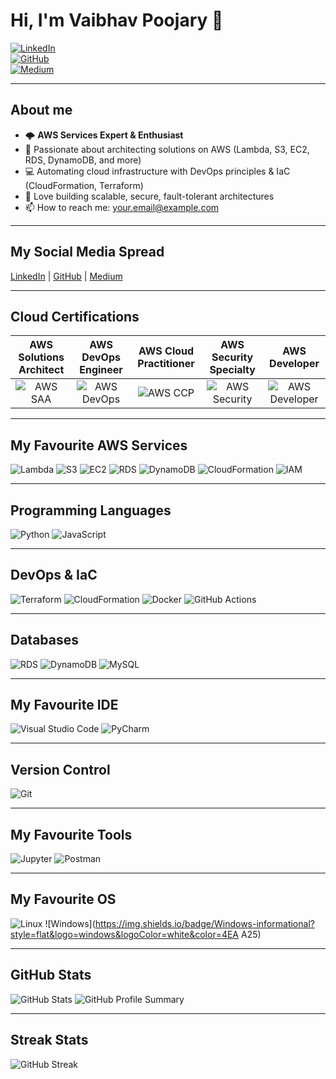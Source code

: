 # Hi, I'm Vaibhav Poojary 👋

[![LinkedIn](https://img.shields.io/badge/LinkedIn-%230077B5.svg?style=for-the-badge&logo=linkedin&logoColor=white)](https://www.linkedin.com)  
[![GitHub](https://img.shields.io/badge/GitHub-%23121011.svg?style=for-the-badge&logo=github&logoColor=white)](https://github.com/vaibhavpoojary)  
[![Medium](https://img.shields.io/badge/Medium-%23000000.svg?style=for-the-badge&logo=medium&logoColor=white)](https://medium.com)  

---

## About me

- 🌩️ **AWS Services Expert & Enthusiast**
- 🔭 Passionate about architecting solutions on AWS (Lambda, S3, EC2, RDS, DynamoDB, and more)
- 💻 Automating cloud infrastructure with DevOps principles & IaC (CloudFormation, Terraform)
- 🚀 Love building scalable, secure, fault-tolerant architectures
- 📫 How to reach me: [your.email@example.com](mailto:your.email@example.com)

---

## My Social Media Spread

[LinkedIn](https://www.linkedin.com) | [GitHub](https://github.com/vaibhavpoojary) | [Medium](https://medium.com)

---

## Cloud Certifications

| AWS Solutions Architect | AWS DevOps Engineer | AWS Cloud Practitioner |  AWS Security Specialty | AWS Developer  |
|:----------------------:|:------------------:|:---------------------:|:----------------------:|:--------------:|
| ![AWS SAA](https://d1.awsstatic.com/certification-badges/AWS-Certified_Solutions-Architect_Associate_512x512.png) | ![AWS DevOps](https://d1.awsstatic.com/certification-badges/AWS-Certified_DevOps-Engineer_Professional_512x512.png) | ![AWS CCP](https://d1.awsstatic.com/certification-badges/AWS-Certified_Cloud-Practitioner_512x512.png) | ![AWS Security](https://d1.awsstatic.com/certification-badges/AWS-Certified_Security_Specialty_512x512.png) | ![AWS Developer](https://d1.awsstatic.com/certification-badges/AWS-Certified_Developer_Associate_512x512.png) |

---

## My Favourite AWS Services

![Lambda](https://img.shields.io/badge/AWS%20Lambda-informational?style=flat&logo=amazon-aws&logoColor=white&color=FF9900)
![S3](https://img.shields.io/badge/AWS%20S3-informational?style=flat&logo=amazon-aws&logoColor=white&color=569A31)
![EC2](https://img.shields.io/badge/AWS%20EC2-informational?style=flat&logo=amazon-aws&logoColor=white&color=FF9900)
![RDS](https://img.shields.io/badge/AWS%20RDS-informational?style=flat&logo=amazon-aws&logoColor=white&color=527FFF)
![DynamoDB](https://img.shields.io/badge/AWS%20DynamoDB-informational?style=flat&logo=amazon-aws&logoColor=white&color=4053D6)
![CloudFormation](https://img.shields.io/badge/CloudFormation-informational?style=flat&logo=amazon-aws&logoColor=white&color=E44F1A)
![IAM](https://img.shields.io/badge/AWS%20IAM-informational?style=flat&logo=amazon-aws&logoColor=white&color=E27434)

---

## Programming Languages

![Python](https://img.shields.io/badge/Python-informational?style=flat&logo=python&logoColor=white&color=3776AB)
![JavaScript](https://img.shields.io/badge/JavaScript-informational?style=flat&logo=javascript&logoColor=white&color=F7DF1E)

---

## DevOps & IaC

![Terraform](https://img.shields.io/badge/Terraform-informational?style=flat&logo=terraform&logoColor=white&color=7B42BC)
![CloudFormation](https://img.shields.io/badge/CloudFormation-informational?style=flat&logo=amazon-aws&logoColor=white&color=E44F1A)
![Docker](https://img.shields.io/badge/Docker-informational?style=flat&logo=docker&logoColor=white&color=2496ED)
![GitHub Actions](https://img.shields.io/badge/GitHub_Actions-informational?style=flat&logo=github-actions&logoColor=white&color=2088FF)

---

## Databases

![RDS](https://img.shields.io/badge/AWS%20RDS-informational?style=flat&logo=amazon-aws&logoColor=white&color=527FFF)
![DynamoDB](https://img.shields.io/badge/AWS%20DynamoDB-informational?style=flat&logo=amazon-aws&logoColor=white&color=4053D6)
![MySQL](https://img.shields.io/badge/MySQL-informational?style=flat&logo=mysql&logoColor=white&color=4479A1)

---

## My Favourite IDE

![Visual Studio Code](https://img.shields.io/badge/VSCode-informational?style=flat&logo=visual-studio-code&logoColor=white&color=0078D7)
![PyCharm](https://img.shields.io/badge/PyCharm-informational?style=flat&logo=pycharm&logoColor=white&color=000000)

---

## Version Control

![Git](https://img.shields.io/badge/Git-informational?style=flat&logo=git&logoColor=white&color=F05032)

---

## My Favourite Tools

![Jupyter](https://img.shields.io/badge/Jupyter-informational?style=flat&logo=jupyter&logoColor=white&color=F37626)
![Postman](https://img.shields.io/badge/Postman-informational?style=flat&logo=postman&logoColor=white&color=FF6C37)

---

## My Favourite OS

![Linux](https://img.shields.io/badge/Linux-informational?style=flat&logo=linux&logoColor=white&color=FCC624)
![Windows](https://img.shields.io/badge/Windows-informational?style=flat&logo=windows&logoColor=white&color=4EA A25)

---

## GitHub Stats

![GitHub Stats](https://github-readme-stats.vercel.app/api?username=vaibhavpoojary&show_icons=true&theme=blue)
![GitHub Profile Summary](https://github-profile-summary-cards.vercel.app/api/cards/profile-details?username=vaibhavpoojary&theme=vue)

---

## Streak Stats

![GitHub Streak](https://github-readme-streak-stats.herokuapp.com/?user=vaibhavpoojary)
